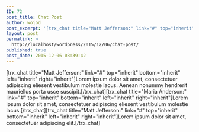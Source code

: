 ```yaml
---
ID: 72
post_title: Chat Post
author: wojod
post_excerpt: '[trx_chat title="Matt Jefferson:" link="#" top="inherit" bottom="inherit" left="inherit" right="inherit"]Lorem ipsum dolor sit amet, consectetuer adipiscing eliesent vestibulum molestie lacus. Aenean nonummy hendrerit mauriellus porta usce suscipit.[/trx_chat][trx_chat title="Maria Anderson:" link="#" top="inherit" bottom="inherit" left="inherit" right="inherit"]Lorem ipsum dolor sit amet, consectetuer adipiscing eliesent vestibulum molestie lacus.[/trx_chat][trx_chat title="Matt Jefferson:" link="#" top="inherit" bottom="inherit" left="inherit" right="inherit"]Lorem ipsum dolor sit amet, consectetuer adipiscing elit.[/trx_chat]'
layout: post
permalink: >
  http://localhost/wordpress/2015/12/06/chat-post/
published: true
post_date: 2015-12-06 08:39:42
---
```

[trx_chat title="Matt Jefferson:" link="#" top="inherit" bottom="inherit" left="inherit" right="inherit"]Lorem ipsum dolor sit amet, consectetuer adipiscing eliesent vestibulum molestie lacus. Aenean nonummy hendrerit mauriellus porta usce suscipit.[/trx_chat][trx_chat title="Maria Anderson:" link="#" top="inherit" bottom="inherit" left="inherit" right="inherit"]Lorem ipsum dolor sit amet, consectetuer adipiscing eliesent vestibulum molestie lacus.[/trx_chat][trx_chat title="Matt Jefferson:" link="#" top="inherit" bottom="inherit" left="inherit" right="inherit"]Lorem ipsum dolor sit amet, consectetuer adipiscing elit.[/trx_chat]